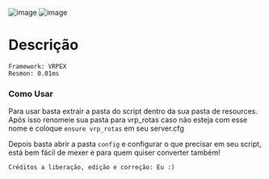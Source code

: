 <div align="left">
  
![image](https://github.com/user-attachments/assets/72cce213-2ddb-4932-b4d9-20d05b553f92)
![image](https://github.com/user-attachments/assets/57c88837-dba2-4381-87ab-40655d70c0ac)

</div>


# Descrição

```
Framework: VRPEX
Resmon: 0.01ms
```

<h3> Como Usar </h3>

Para usar basta extrair a pasta do script dentro da sua pasta de resources.
Após isso renomeie sua pasta para vrp_rotas caso não esteja com esse nome e coloque `ensure vrp_rotas` em seu server.cfg

Depois basta abrir a pasta `config` e configurar o que precisar em seu script, está bem fácil de mexer e para quem quiser converter também!

`Créditos a liberação, edição e correção: Eu :)`

